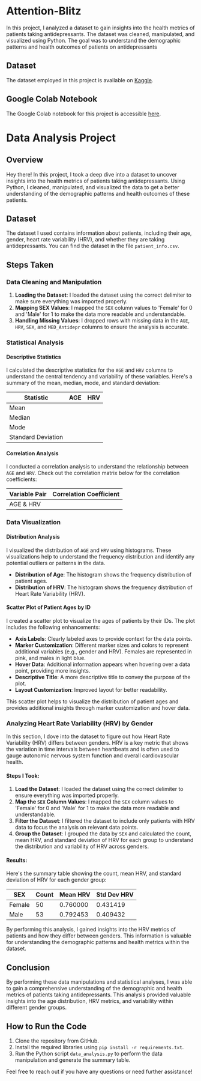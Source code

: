 # Attention-Blitz

In this project, I analyzed a dataset to gain insights into the health metrics of patients taking antidepressants. The dataset was cleaned, manipulated, and visualized using Python. The goal was to understand the demographic patterns and health outcomes of patients on antidepressants

## Dataset

The dataset employed in this project is available on [Kaggle](https://www.kaggle.com/datasets/arashnic/adhd-diagnosis-data).

## Google Colab Notebook

The Google Colab notebook for this project is accessible [here](https://colab.research.google.com/drive/1f8Zc3-TiSatWJILcdrIYWP1Wq8aH78Tw?usp=sharing).

# Data Analysis Project

## Overview
Hey there! In this project, I took a deep dive into a dataset to uncover insights into the health metrics of patients taking antidepressants. Using Python, I cleaned, manipulated, and visualized the data to get a better understanding of the demographic patterns and health outcomes of these patients.

## Dataset
The dataset I used contains information about patients, including their age, gender, heart rate variability (HRV), and whether they are taking antidepressants. You can find the dataset in the file `patient_info.csv`.

## Steps Taken

### Data Cleaning and Manipulation
1. **Loading the Dataset**: I loaded the dataset using the correct delimiter to make sure everything was imported properly.
2. **Mapping SEX Values**: I mapped the `SEX` column values to 'Female' for 0 and 'Male' for 1 to make the data more readable and understandable.
3. **Handling Missing Values**: I dropped rows with missing data in the `AGE`, `HRV`, `SEX`, and `MED_Antidepr` columns to ensure the analysis is accurate.

### Statistical Analysis

#### Descriptive Statistics
I calculated the descriptive statistics for the `AGE` and `HRV` columns to understand the central tendency and variability of these variables. Here's a summary of the mean, median, mode, and standard deviation:

| Statistic       | AGE       | HRV       |
|-----------------|-----------|-----------|
| Mean            |           |           |
| Median          |           |           |
| Mode            |           |           |
| Standard Deviation |       |           |

#### Correlation Analysis
I conducted a correlation analysis to understand the relationship between `AGE` and `HRV`. Check out the correlation matrix below for the correlation coefficients:

| Variable Pair   | Correlation Coefficient |
|-----------------|-------------------------|
| AGE & HRV       |                         |

### Data Visualization

#### Distribution Analysis
I visualized the distribution of `AGE` and `HRV` using histograms. These visualizations help to understand the frequency distribution and identify any potential outliers or patterns in the data.

- **Distribution of Age**: The histogram shows the frequency distribution of patient ages.
- **Distribution of HRV**: The histogram shows the frequency distribution of Heart Rate Variability (HRV).

#### Scatter Plot of Patient Ages by ID
I created a scatter plot to visualize the ages of patients by their IDs. The plot includes the following enhancements:
- **Axis Labels**: Clearly labeled axes to provide context for the data points.
- **Marker Customization**: Different marker sizes and colors to represent additional variables (e.g., gender and HRV). Females are represented in pink, and males in light blue.
- **Hover Data**: Additional information appears when hovering over a data point, providing more insights.
- **Descriptive Title**: A more descriptive title to convey the purpose of the plot.
- **Layout Customization**: Improved layout for better readability.

This scatter plot helps to visualize the distribution of patient ages and provides additional insights through marker customization and hover data.

### Analyzing Heart Rate Variability (HRV) by Gender

In this section, I dove into the dataset to figure out how Heart Rate Variability (HRV) differs between genders. HRV is a key metric that shows the variation in time intervals between heartbeats and is often used to gauge autonomic nervous system function and overall cardiovascular health.

#### Steps I Took:

1. **Load the Dataset**: I loaded the dataset using the correct delimiter to ensure everything was imported properly.
2. **Map the `SEX` Column Values**: I mapped the `SEX` column values to 'Female' for 0 and 'Male' for 1 to make the data more readable and understandable.
3. **Filter the Dataset**: I filtered the dataset to include only patients with HRV data to focus the analysis on relevant data points.
4. **Group the Dataset**: I grouped the data by `SEX` and calculated the count, mean HRV, and standard deviation of HRV for each group to understand the distribution and variability of HRV across genders.

#### Results:

Here's the summary table showing the count, mean HRV, and standard deviation of HRV for each gender group:

| SEX    | Count | Mean HRV | Std Dev HRV |
|--------|-------|----------|-------------|
| Female | 50    | 0.760000 | 0.431419    |
| Male   | 53    | 0.792453 | 0.409432    |

By performing this analysis, I gained insights into the HRV metrics of patients and how they differ between genders. This information is valuable for understanding the demographic patterns and health metrics within the dataset.

## Conclusion
By performing these data manipulations and statistical analyses, I was able to gain a comprehensive understanding of the demographic and health metrics of patients taking antidepressants. This analysis provided valuable insights into the age distribution, HRV metrics, and variability within different gender groups.

## How to Run the Code
1. Clone the repository from GitHub.
2. Install the required libraries using `pip install -r requirements.txt`.
3. Run the Python script `data_analysis.py` to perform the data manipulation and generate the summary table.

Feel free to reach out if you have any questions or need further assistance!
